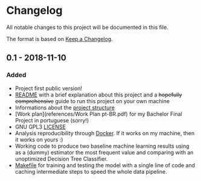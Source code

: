 # Changelog
All notable changes to this project will be documented in this file.

The format is based on [Keep a Changelog](https://keepachangelog.com/en/1.0.0/).

## 0.1 - 2018-11-10
### Added
- Project first public version!
- [README](README.md) with a brief explanation about this project and a ~~hopefully comprehensive~~ guide to run this project on your own machine
- Informations about the [project structure](references/project_structure.md)
- [Work plan](references/Work Plan pt-BR.pdf) for my Bachelor Final Project in portuguese (sorry!)
- GNU GPL3 [LICENSE](LICENSE)
- Analysis reproducibility through [Docker](https://www.docker.com/). If it works on my machine, then it works on yours :)
- Working code to produce two baseline machine learning results using as a (dummy) estimator the most frequent value and comparing with an unoptimized Decision Tree Classifier.
- [Makefile](Makefile) for training and testing the model with a single line of code and caching intermediate steps to speed the whole data pipeline.